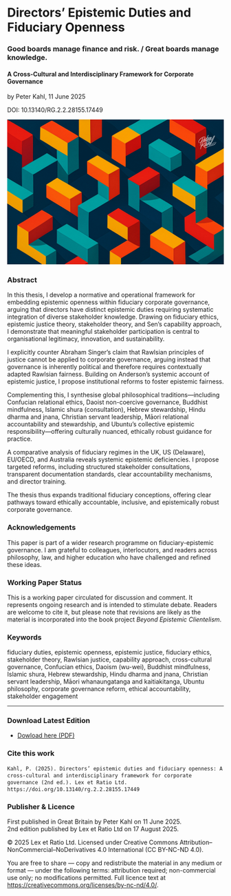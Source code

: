 # Directors’ Epistemic Duties and Fiduciary Openness

### Good boards manage finance and risk. / Great boards manage knowledge.

#### A Cross-Cultural and Interdisciplinary Framework for Corporate Governance

by Peter Kahl, 11 June 2025

DOI: 10.13140/RG.2.2.28155.17449

![alt text](https://github.com/Peter-Kahl/Directors-Epistemic-Duties-and-Fiduciary-Openness/blob/main/geometries_directors.jpg?raw=true)

### Abstract

In this thesis, I develop a normative and operational framework for embedding epistemic openness within fiduciary corporate governance, arguing that directors have distinct epistemic duties requiring systematic integration of diverse stakeholder knowledge. Drawing on fiduciary ethics, epistemic justice theory, stakeholder theory, and Sen’s capability approach, I demonstrate that meaningful stakeholder participation is central to organisational legitimacy, innovation, and sustainability.

I explicitly counter Abraham Singer’s claim that Rawlsian principles of justice cannot be applied to corporate governance, arguing instead that governance is inherently political and therefore requires contextually adapted Rawlsian fairness. Building on Anderson’s systemic account of epistemic justice, I propose institutional reforms to foster epistemic fairness.

Complementing this, I synthesise global philosophical traditions—including Confucian relational ethics, Daoist non-coercive governance, Buddhist mindfulness, Islamic shura (consultation), Hebrew stewardship, Hindu dharma and jnana, Christian servant leadership, Māori relational accountability and stewardship, and Ubuntu’s collective epistemic responsibility—offering culturally nuanced, ethically robust guidance for practice.

A comparative analysis of fiduciary regimes in the UK, US (Delaware), EU/OECD, and Australia reveals systemic epistemic deficiencies. I propose targeted reforms, including structured stakeholder consultations, transparent documentation standards, clear accountability mechanisms, and director training.

The thesis thus expands traditional fiduciary conceptions, offering clear pathways toward ethically accountable, inclusive, and epistemically robust corporate governance.

### Acknowledgements

This paper is part of a wider research programme on fiduciary-epistemic governance. I am grateful to colleagues, interlocutors, and readers across philosophy, law, and higher education who have challenged and refined these ideas.

### Working Paper Status

This is a working paper circulated for discussion and comment. It represents ongoing research and is intended to stimulate debate. Readers are welcome to cite it, but please note that revisions are likely as the material is incorporated into the book project _Beyond Epistemic Clientelism_.

### Keywords

fiduciary duties, epistemic openness, epistemic justice, fiduciary ethics, stakeholder theory, Rawlsian justice, capability approach, cross-cultural governance, Confucian ethics, Daoism (wu-wei), Buddhist mindfulness, Islamic shura, Hebrew stewardship, Hindu dharma and jnana, Christian servant leadership, Māori whanaungatanga and kaitiakitanga, Ubuntu philosophy, corporate governance reform, ethical accountability, stakeholder engagement

---

### Download Latest Edition

- [Dowload here (PDF)](https://raw.githubusercontent.com/Peter-Kahl/Directors-Epistemic-Duties-and-Fiduciary-Openness/master/Kahl_P_Directors_Epistemic_Duties_and_Fiduciary_Openness_v2_17-AUG-2025.pdf)

### Cite this work

```
Kahl, P. (2025). Directors’ epistemic duties and fiduciary openness: A cross-cultural and interdisciplinary framework for corporate governance (2nd ed.). Lex et Ratio Ltd. https://doi.org/10.13140/rg.2.2.28155.17449
```

### Publisher & Licence

First published in Great Britain by Peter Kahl on 11 June 2025.\
2nd edition published by Lex et Ratio Ltd on 17 August 2025.

© 2025 Lex et Ratio Ltd. Licensed under Creative Commons Attribution–NonCommercial–NoDerivatives 4.0 International (CC BY-NC-ND 4.0).

You are free to share — copy and redistribute the material in any medium or format — under the following terms: attribution required; non-commercial use only; no modifications permitted. Full licence text at <https://creativecommons.org/licenses/by-nc-nd/4.0/>.